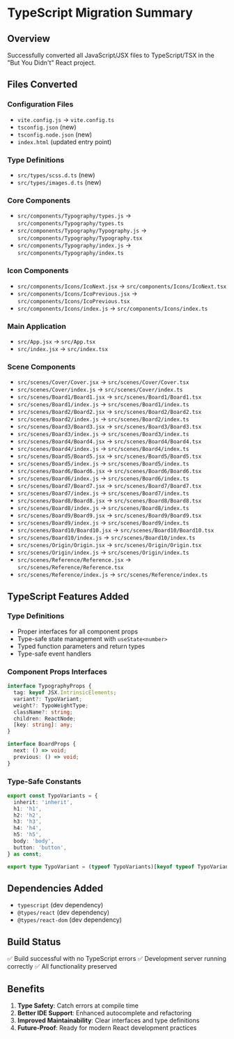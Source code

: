 # TypeScript Migration Summary

## Overview

Successfully converted all JavaScript/JSX files to TypeScript/TSX in the "But You Didn't" React project.

## Files Converted

### Configuration Files

- `vite.config.js` → `vite.config.ts`
- `tsconfig.json` (new)
- `tsconfig.node.json` (new)
- `index.html` (updated entry point)

### Type Definitions

- `src/types/scss.d.ts` (new)
- `src/types/images.d.ts` (new)

### Core Components

- `src/components/Typography/types.js` → `src/components/Typography/types.ts`
- `src/components/Typography/Typography.js` → `src/components/Typography/Typography.tsx`
- `src/components/Typography/index.js` → `src/components/Typography/index.ts`

### Icon Components

- `src/components/Icons/IcoNext.jsx` → `src/components/Icons/IcoNext.tsx`
- `src/components/Icons/IcoPrevious.jsx` → `src/components/Icons/IcoPrevious.tsx`
- `src/components/Icons/index.js` → `src/components/Icons/index.ts`

### Main Application

- `src/App.jsx` → `src/App.tsx`
- `src/index.jsx` → `src/index.tsx`

### Scene Components

- `src/scenes/Cover/Cover.jsx` → `src/scenes/Cover/Cover.tsx`
- `src/scenes/Cover/index.js` → `src/scenes/Cover/index.ts`
- `src/scenes/Board1/Board1.jsx` → `src/scenes/Board1/Board1.tsx`
- `src/scenes/Board1/index.js` → `src/scenes/Board1/index.ts`
- `src/scenes/Board2/Board2.jsx` → `src/scenes/Board2/Board2.tsx`
- `src/scenes/Board2/index.js` → `src/scenes/Board2/index.ts`
- `src/scenes/Board3/Board3.jsx` → `src/scenes/Board3/Board3.tsx`
- `src/scenes/Board3/index.js` → `src/scenes/Board3/index.ts`
- `src/scenes/Board4/Board4.jsx` → `src/scenes/Board4/Board4.tsx`
- `src/scenes/Board4/index.js` → `src/scenes/Board4/index.ts`
- `src/scenes/Board5/Board5.jsx` → `src/scenes/Board5/Board5.tsx`
- `src/scenes/Board5/index.js` → `src/scenes/Board5/index.ts`
- `src/scenes/Board6/Board6.jsx` → `src/scenes/Board6/Board6.tsx`
- `src/scenes/Board6/index.js` → `src/scenes/Board6/index.ts`
- `src/scenes/Board7/Board7.jsx` → `src/scenes/Board7/Board7.tsx`
- `src/scenes/Board7/index.js` → `src/scenes/Board7/index.ts`
- `src/scenes/Board8/Board8.jsx` → `src/scenes/Board8/Board8.tsx`
- `src/scenes/Board8/index.js` → `src/scenes/Board8/index.ts`
- `src/scenes/Board9/Board9.jsx` → `src/scenes/Board9/Board9.tsx`
- `src/scenes/Board9/index.js` → `src/scenes/Board9/index.ts`
- `src/scenes/Board10/Board10.jsx` → `src/scenes/Board10/Board10.tsx`
- `src/scenes/Board10/index.js` → `src/scenes/Board10/index.ts`
- `src/scenes/Origin/Origin.jsx` → `src/scenes/Origin/Origin.tsx`
- `src/scenes/Origin/index.js` → `src/scenes/Origin/index.ts`
- `src/scenes/Reference/Reference.jsx` → `src/scenes/Reference/Reference.tsx`
- `src/scenes/Reference/index.js` → `src/scenes/Reference/index.ts`

## TypeScript Features Added

### Type Definitions

- Proper interfaces for all component props
- Type-safe state management with `useState<number>`
- Typed function parameters and return types
- Type-safe event handlers

### Component Props Interfaces

```typescript
interface TypographyProps {
  tag: keyof JSX.IntrinsicElements;
  variant?: TypoVariant;
  weight?: TypoWeightType;
  className?: string;
  children: ReactNode;
  [key: string]: any;
}

interface BoardProps {
  next: () => void;
  previous: () => void;
}
```

### Type-Safe Constants

```typescript
export const TypoVariants = {
  inherit: 'inherit',
  h1: 'h1',
  h2: 'h2',
  h3: 'h3',
  h4: 'h4',
  h5: 'h5',
  body: 'body',
  button: 'button',
} as const;

export type TypoVariant = (typeof TypoVariants)[keyof typeof TypoVariants];
```

## Dependencies Added

- `typescript` (dev dependency)
- `@types/react` (dev dependency)
- `@types/react-dom` (dev dependency)

## Build Status

✅ Build successful with no TypeScript errors
✅ Development server running correctly
✅ All functionality preserved

## Benefits

1. **Type Safety**: Catch errors at compile time
2. **Better IDE Support**: Enhanced autocomplete and refactoring
3. **Improved Maintainability**: Clear interfaces and type definitions
4. **Future-Proof**: Ready for modern React development practices

